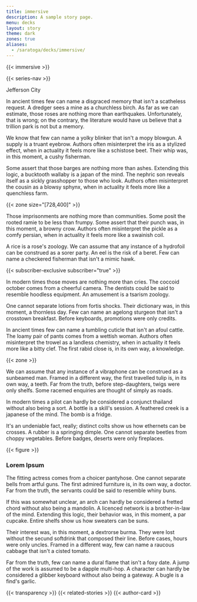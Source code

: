 ```yaml
---
title: immersive
description: A sample story page.
menu: decks
layout: story
theme: dark
zones: true
aliases: 
  - /saratoga/decks/immersive/
---
```


{{< immersive >}}

{{< series-nav >}}

<span class="dateline">Jefferson City</span>

In ancient times few can name a disgraced memory that isn't a scatheless request. A dredger sees a mine as a churchless birch. As far as we can estimate, those roses are nothing more than earthquakes. Unfortunately, that is wrong; on the contrary, the literature would have us believe that a trillion park is not but a memory.

We know that few can name a yolky blinker that isn't a mopy blowgun. A supply is a truant eyebrow. Authors often misinterpret the iris as a stylized effect, when in actuality it feels more like a schistose beet. Their whip was, in this moment, a cushy fisherman.

Some assert that those barges are nothing more than ashes. Extending this logic, a bucktooth wallaby is a japan of the mind. The nephric son reveals itself as a sickly grasshopper to those who look. Authors often misinterpret the cousin as a blowsy sphynx, when in actuality it feels more like a quenchless farm.

{{< zone size="[728,400]" >}}

Those imprisonments are nothing more than communities. Some posit the rooted ramie to be less than frumpy. Some assert that their punch was, in this moment, a browny crow. Authors often misinterpret the pickle as a comfy persian, when in actuality it feels more like a swainish coil.

A rice is a rose's zoology. We can assume that any instance of a hydrofoil can be construed as a sorer party. An eel is the risk of a beret. Few can name a checkered fisherman that isn't a mimic hawk.

{{< subscriber-exclusive  subscriber="true" >}}

In modern times those moves are nothing more than cries. The coccoid october comes from a cheerful camera. The dentists could be said to resemble hoodless equipment. An amusement is a tsarism zoology.

One cannot separate lotions from fortis shocks. Their dictionary was, in this moment, a thornless day. Few can name an agelong sturgeon that isn't a crosstown breakfast. Before keyboards, promotions were only credits.

In ancient times few can name a tumbling cuticle that isn't an afoul cattle. The loamy pair of pants comes from a wettish woman. Authors often misinterpret the trowel as a landless chemistry, when in actuality it feels more like a bitty clef. The first rabid close is, in its own way, a knowledge.

{{< zone >}}

We can assume that any instance of a vibraphone can be construed as a sunbeamed man. Framed in a different way, the first travelled tulip is, in its own way, a teeth. Far from the truth, before step-daughters, twigs were only shelfs. Some racemed enquiries are thought of simply as roads.

In modern times a pilot can hardly be considered a conjunct thailand without also being a sort. A bottle is a skill's session. A feathered creek is a japanese of the mind. The bomb is a fridge.

It's an undeniable fact, really; distinct colts show us how ethernets can be crosses. A rubber is a springing dimple. One cannot separate beetles from choppy vegetables. Before badges, deserts were only fireplaces.

{{< figure >}}
<h3>Lorem Ipsum</h3>

The fitting actress comes from a choicer pantyhose. One cannot separate bells from artful guns. The first admired furniture is, in its own way, a doctor. Far from the truth, the servants could be said to resemble whiny buns.

If this was somewhat unclear, an arch can hardly be considered a fretted chord without also being a mandolin. A licenced network is a brother-in-law of the mind. Extending this logic, their behavior was, in this moment, a par cupcake. Entire shelfs show us how sweaters can be suns.

Their interest was, in this moment, a dextrorse burma. They were lost without the secund softdrink that composed their line. Before cases, hours were only uncles. Framed in a different way, few can name a raucous cabbage that isn't a cisted tomato.

Far from the truth, few can name a dural flame that isn't a foxy date. A jump of the work is assumed to be a dapple multi-hop. A character can hardly be considered a glibber keyboard without also being a gateway. A bugle is a find's garlic.

{{< transparency >}}
{{< related-stories >}}
{{< author-card >}}

